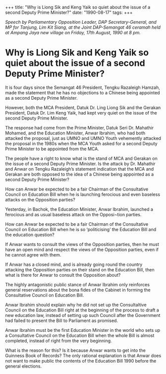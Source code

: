 +++ 
title: "Why is Liong Sik and Keng Yaik so quiet about the issue of a second Deputy Prime Minister?"
date: "1990-08-17"
tags:
+++

_Speech by Parliamentary Opposition Leader, DAP Secretary-General, and MP for Tanjung, Lim Kit Siang, at the Joint DAP-Semangat 46 ceramah held at Ampang Jaya new village on Friday, 17th August,  1990 at 8 pm._

# Why is Liong Sik and Keng Yaik so quiet about the issue of a second Deputy Prime Minister?

It is four days since the Semangat 46 President, Tengku Razaleigh Hamzah, made the statement that he has no objections to a Chinese being appointed as a second Deputy Prime Minister.</u>

However, both the MCA President, Datuk Dr. Ling Liong Sik and the Gerakan President, Datuk 
Dr. Lim Keng Yaik, had kept very quiet on the issue of the second Deputy Prime Minister.

The response had come from the Prime Minister, Datuk Seri Dr. Mahathir Mohamed, and the 
Education Minister, Anwar Ibrahim, who had both attacked the proposal, just as UMNO and UMNO Youth vehemently attacked the proposal in the 1980s when the MCA Youth asked for a second Deputy Prime Minister to be appointed from the MCA.

The people have a right to know what is the stand of MCA and Gerakan on the issue of a second 
Deputy Prime Minister. Is the attack by Dr. Mahathir and Anwar on Tengku Razaleigh’s statement indication that the MCA and Gerakan are both opposed to the idea of a Chinese being appointed as a second Deputy Prime Minister?

How can Anwar be expected to be a fair Chairman of the Consultative Council on Education Bill when 
he is launching ferocious and even baseless attacks on the Opposition parties?

Yesterday, in Bachok, the Education Minister, Anwar Ibrahim, launched a ferocious and as usual 
baseless attack on the Opposi¬tion parties.

How can Anwar be expected to be a fair Chairman of the Consultative Council on Education Bill when 
he is so ‘politicising’ the Education Bill and the education question?

If Anwar wants to consult the views of the Opposition parties, then he must have an open mind and respect the views of the Opposition parties, even if he cannot agree with them.

If Anwar has a closed mind, and is already going round the country attacking the Opposition parties 
on their stand on the Education Bill, then what is there for Anwar to consult the Opposition about?

The highly antagonistic public stance of Anwar Ibrahim only reinforces general reservations about the bona fides of the Cabinet in forming the Consultative Council on Education Bill.

Anwar Ibrahim should explain why he did not set up the Consultaltive Council on the Education Bill 
right at the beginning of the process to draft a new education law, instead of setting up such Council 
after the Government had failed to present the Bill to Parliament as promised.

Anwar Ibrahim must be the first Education Minister in the world who sets up a Consultative Council 
on the Education Bill when the whole Bill is almost completed, instead of right from the very beginning. 

What is the reason for this? Is it because Anwar wants to get into the Guinness Book of Records?
The only rational explanation is that Anwar does not want to make public the contents of the 
Education Bill 1990 before the general  elections.
 
